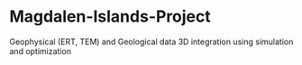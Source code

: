 # Magdalen-Islands-Project
 Geophysical (ERT, TEM) and Geological data  3D integration using simulation and optimization
